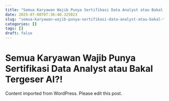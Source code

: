 ```yaml
---
title: "Semua Karyawan Wajib Punya Sertifikasi Data Analyst atau Bakal Tergeser AI?!"
date: 2025-07-08T07:36:40.325023
slug: "semua-karyawan-wajib-punya-sertifikasi-data-analyst-atau-bakal-tergeser-ai"
categories: []
tags: []
draft: false
---
```


# Semua Karyawan Wajib Punya Sertifikasi Data Analyst atau Bakal Tergeser AI?!

Content imported from WordPress. Please edit this post.
